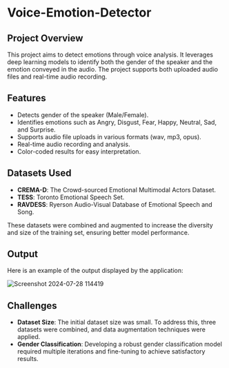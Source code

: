 # Voice-Emotion-Detector

## Project Overview
This project aims to detect emotions through voice analysis. It leverages deep learning models to identify both the gender of the speaker and the emotion conveyed in the audio. The project supports both uploaded audio files and real-time audio recording.

## Features
- Detects gender of the speaker (Male/Female).
- Identifies emotions such as Angry, Disgust, Fear, Happy, Neutral, Sad, and Surprise.
- Supports audio file uploads in various formats (wav, mp3, opus).
- Real-time audio recording and analysis.
- Color-coded results for easy interpretation.

## Datasets Used
- **CREMA-D**: The Crowd-sourced Emotional Multimodal Actors Dataset.
- **TESS**: Toronto Emotional Speech Set.
- **RAVDESS**: Ryerson Audio-Visual Database of Emotional Speech and Song.

These datasets were combined and augmented to increase the diversity and size of the training set, ensuring better model performance.

## Output
Here is an example of the output displayed by the application:

![Screenshot 2024-07-28 114419](https://github.com/user-attachments/assets/987bbe96-f957-4482-87e5-626f20f5eb7c)

## Challenges
- **Dataset Size**: The initial dataset size was small. To address this, three datasets were combined, and data augmentation techniques were applied.
- **Gender Classification**: Developing a robust gender classification model required multiple iterations and fine-tuning to achieve satisfactory results.
